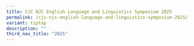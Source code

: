 ```yaml
---
title: CJC NJC English Language and Linguistics Symposium 2025
permalink: /cjc-njc-english-language-and-linguistics-symposium-2025/
variant: tiptap
description: ""
third_nav_title: "2025"
---
```

